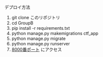 デプロイ方法
1. git clone このリポジトリ
2. cd GroupB
3. pip install -r requirements.txt
4. python manage.py makemigrations ctf_app
5. python manage.py migrate
6. python manage.py runserver
7. [8000番ポート](http://127.0.0.1:8000/) にアクセス
